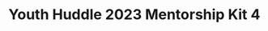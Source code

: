 ---
title: Youth Huddle 2023 Mentorship Kit 4
redirect_to: https://drive.google.com/drive/u/1/folders/1nEIY1SCgvu2d5dhLha4aHXA1dBEOUUzb
redirect_from: 
  - /YH23Kit-PabsB
  - /yh23kit-pabsb
---